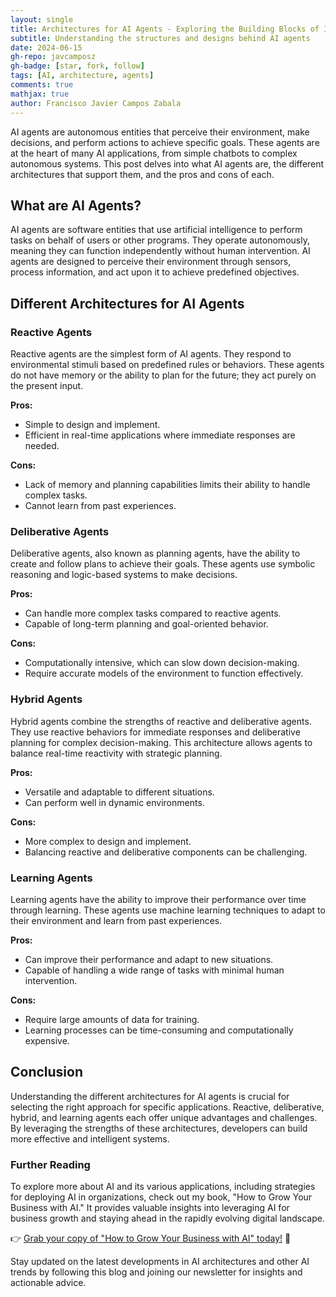 ```yaml
---
layout: single
title: Architectures for AI Agents - Exploring the Building Blocks of Intelligent Systems
subtitle: Understanding the structures and designs behind AI agents
date: 2024-06-15
gh-repo: javcamposz
gh-badge: [star, fork, follow]
tags: [AI, architecture, agents]
comments: true
mathjax: true
author: Francisco Javier Campos Zabala
---
```


AI agents are autonomous entities that perceive their environment, make decisions, and perform actions to achieve specific goals. These agents are at the heart of many AI applications, from simple chatbots to complex autonomous systems. This post delves into what AI agents are, the different architectures that support them, and the pros and cons of each.

## What are AI Agents?

AI agents are software entities that use artificial intelligence to perform tasks on behalf of users or other programs. They operate autonomously, meaning they can function independently without human intervention. AI agents are designed to perceive their environment through sensors, process information, and act upon it to achieve predefined objectives.

## Different Architectures for AI Agents

### Reactive Agents

Reactive agents are the simplest form of AI agents. They respond to environmental stimuli based on predefined rules or behaviors. These agents do not have memory or the ability to plan for the future; they act purely on the present input.

**Pros:**
- Simple to design and implement.
- Efficient in real-time applications where immediate responses are needed.

**Cons:**
- Lack of memory and planning capabilities limits their ability to handle complex tasks.
- Cannot learn from past experiences.

### Deliberative Agents

Deliberative agents, also known as planning agents, have the ability to create and follow plans to achieve their goals. These agents use symbolic reasoning and logic-based systems to make decisions.

**Pros:**
- Can handle more complex tasks compared to reactive agents.
- Capable of long-term planning and goal-oriented behavior.

**Cons:**
- Computationally intensive, which can slow down decision-making.
- Require accurate models of the environment to function effectively.

### Hybrid Agents

Hybrid agents combine the strengths of reactive and deliberative agents. They use reactive behaviors for immediate responses and deliberative planning for complex decision-making. This architecture allows agents to balance real-time reactivity with strategic planning.

**Pros:**
- Versatile and adaptable to different situations.
- Can perform well in dynamic environments.

**Cons:**
- More complex to design and implement.
- Balancing reactive and deliberative components can be challenging.

### Learning Agents

Learning agents have the ability to improve their performance over time through learning. These agents use machine learning techniques to adapt to their environment and learn from past experiences.

**Pros:**
- Can improve their performance and adapt to new situations.
- Capable of handling a wide range of tasks with minimal human intervention.

**Cons:**
- Require large amounts of data for training.
- Learning processes can be time-consuming and computationally expensive.

## Conclusion

Understanding the different architectures for AI agents is crucial for selecting the right approach for specific applications. Reactive, deliberative, hybrid, and learning agents each offer unique advantages and challenges. By leveraging the strengths of these architectures, developers can build more effective and intelligent systems.

### Further Reading

To explore more about AI and its various applications, including strategies for deploying AI in organizations, check out my book, "How to Grow Your Business with AI." It provides valuable insights into leveraging AI for business growth and staying ahead in the rapidly evolving digital landscape.

👉 [Grab your copy of "How to Grow Your Business with AI" today!](https://bit.ly/4b31PEG) 📘

Stay updated on the latest developments in AI architectures and other AI trends by following this blog and joining our newsletter for insights and actionable advice.
